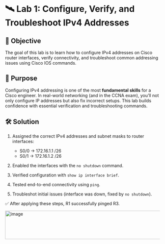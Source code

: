 # 🛰️ Lab 1: Configure, Verify, and Troubleshoot IPv4 Addresses  

## 🎯 Objective  

The goal of this lab is to learn how to configure IPv4 addresses on Cisco router interfaces, verify connectivity, and troubleshoot common addressing issues using Cisco IOS commands.  

## 📘 Purpose  

Configuring IPv4 addressing is one of the most **fundamental skills** for a Cisco engineer. In real-world networking (and in the CCNA exam), you’ll not only configure IP addresses but also fix incorrect setups. This lab builds confidence with essential verification and troubleshooting commands.  

## 🛠️ Solution  

1. Assigned the correct IPv4 addresses and subnet masks to router interfaces:  
   - S0/0 → 172.16.1.1 /26  
   - S0/1 → 172.16.1.2 /26  

2. Enabled the interfaces with the `no shutdown` command.  


3. Verified configuration with `show ip interface brief`.  

4. Tested end-to-end connectivity using `ping`.  

5. Troubleshot initial issues (interface was down, fixed by `no shutdown`).  

✅ After applying these steps, R1 successfully pinged R3.  

<img width="534" height="93" alt="image" src="https://github.com/user-attachments/assets/2b4b4fc3-eee3-48eb-8dda-7ca3d54e6cb7" />



